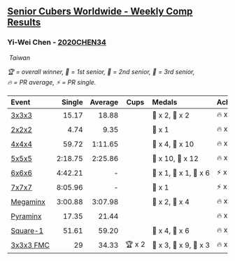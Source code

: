 <style>table {white-space: nowrap;}</style>
<link rel="stylesheet" type="text/css" href="/scw-comp/css/flags.css" />

## [Senior Cubers Worldwide - Weekly Comp Results](/scw-comp/results/)
### Yi-Wei Chen - [2020CHEN34](https://www.worldcubeassociation.org/persons/2020CHEN34)

<i class="flag flag-TW" />&nbsp;Taiwan

<span style="white-space: nowrap;">🏆 = overall winner</span>, <span style="white-space: nowrap;">🥇 = 1st senior</span>, <span style="white-space: nowrap;">🥈 = 2nd senior</span>, <span style="white-space: nowrap;">🥉 = 3rd senior</span>, <span style="white-space: nowrap;">🔥 = PR average</span>, <span style="white-space: nowrap;">⚡ = PR single</span>.

| Event | Single | Average | Cups | Medals | Achievements|
| :-- | --: | --: | :--: | :-- | :-- |
| [3x3x3](333.md) | 15.17 | 18.88 |  | 🥈 x 2, 🥉 x 2 | 🔥 x 7, ⚡ x 3 |
| [2x2x2](222.md) | 4.74 | 9.35 |  | 🥉 x 1 | 🔥 x 2, ⚡ x 3 |
| [4x4x4](444.md) | 59.72 | 1:11.65 |  | 🥈 x 4, 🥉 x 10 | 🔥 x 10, ⚡ x 5 |
| [5x5x5](555.md) | 2:18.75 | 2:25.86 |  | 🥈 x 10, 🥉 x 12 | 🔥 x 14, ⚡ x 13 |
| [6x6x6](666.md) | 4:42.21 | - |  | 🥇 x 1, 🥈 x 1, 🥉 x 6 | ⚡ x 6 |
| [7x7x7](777.md) | 8:05.96 | - |  | 🥈 x 1 | ⚡ x 1 |
| [Megaminx](minx.md) | 3:00.88 | 3:07.98 |  | 🥈 x 2, 🥉 x 4 | 🔥 x 1, ⚡ x 5 |
| [Pyraminx](pyram.md) | 17.35 | 21.44 |  |  | 🔥 x 1, ⚡ x 1 |
| [Square-1](sq1.md) | 51.61 | 59.20 |  | 🥈 x 4, 🥉 x 6 | 🔥 x 2, ⚡ x 2 |
| [3x3x3 FMC](333fm.md) | 29 | 34.33 | 🏆 x 2 | 🥇 x 3, 🥈 x 9, 🥉 x 3 | 🔥 x 2, ⚡ x 5 |

<!-- Global site tag (gtag.js) - Google Analytics -->
<script async src="https://www.googletagmanager.com/gtag/js?id=UA-86348435-3"></script>
<script>window.dataLayer = window.dataLayer || []; function gtag() {dataLayer.push(arguments);} gtag('js', new Date()); gtag('config', 'UA-86348435-3');</script>
